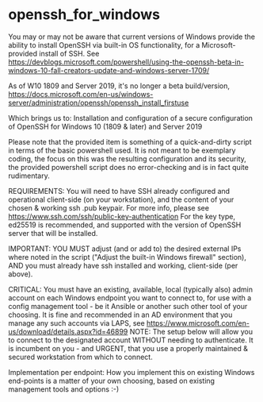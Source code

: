 # openssh_for_windows

You may or may not be aware that current versions of Windows provide the ability to install OpenSSH via built-in OS functionality, for a Microsoft-provided install of SSH. See https://devblogs.microsoft.com/powershell/using-the-openssh-beta-in-windows-10-fall-creators-update-and-windows-server-1709/

As of W10 1809 and Server 2019, it's no longer a beta build/version, https://docs.microsoft.com/en-us/windows-server/administration/openssh/openssh_install_firstuse

Which brings us to: Installation and configuration of a secure configuration of OpenSSH for Windows 10 (1809 &amp; later) and Server 2019

Please note that the provided item is something of a quick-and-dirty script in terms of the basic powershell used.
It is not meant to be exemplary coding, the focus on this was the resulting configuration and its security,
the provided powershell script does no error-checking and is in fact quite rudimentary.

 REQUIREMENTS:
 You will need to have SSH already configured and operational client-side (on your workstation),
 and the content of your chosen & working ssh .pub keypair.
 For more info, please see https://www.ssh.com/ssh/public-key-authentication
 For the key type, ed25519 is recommended, and supported with the version of OpenSSH server that will be installed.

 IMPORTANT: YOU MUST adjust (and or add to) the desired external IPs where noted in the script ("Adjust the built-in Windows firewall" section), AND you must already have ssh installed and working, client-side (per above).

 CRITICAL: You must have an existing, available, local (typically also) admin account on each Windows endpoint you want to connect to, for use with a config management tool - be it Ansible or another such other tool of your choosing.
 It is fine and recommended in an AD environment that you manage any such accounts via LAPS,
 see https://www.microsoft.com/en-us/download/details.aspx?id=46899
 NOTE: The setup below will allow you to connect to the designated account WITHOUT needing to authenticate.
 It is incumbent on you - and URGENT, that you use a properly maintained & secured workstation from which to connect.
 
 Implementation per endpoint:
 How you implement this on existing Windows end-points is a matter of your own choosing, based on existing
 management tools and options :-)
